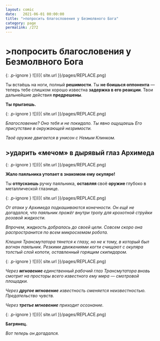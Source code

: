 ```yaml
---
layout: comic
date:   2021-06-01 00:00:00 
title: ">попросить благословения у Безмолвного Бога"
category: page
permalink: /272
---
```

# >попросить благословения у Безмолвного Бога

{: .p-ignore }
![]({{ site.url }}/pages/REPLACE.png)

Ты встаёшь на ноги, полный <strong>решимости</strong>. Ты <strong>не боишься оппонента</strong> — теперь тебе слишком хорошо известна <strong>задержка в его реакции</strong>. Твои дальнейшие действия <strong>предрешены</strong>.

<strong>Ты прыгаешь.</strong>

{: .p-ignore }
![]({{ site.url }}/pages/REPLACE.png)

<em>Благословение? Оно тебя и не покидало. Ты явно ощущаешь Его присутствие в окружающей незримости. </em>

<em>Твоё оружие двигается в унисон с Немым Клинком.</em>

## >ударить «мечом» в дырявый глаз Архимеда

{: .p-ignore }
![]({{ site.url }}/pages/REPLACE.png)

<strong>Жало паяльника утопает в знакомом ему окуляре!</strong>

Ты <strong>отпускаешь </strong>ручку паяльника, <strong>оставляя </strong>своё <strong>оружие </strong>глубоко в металлической глазнице. 

{: .p-ignore }
![]({{ site.url }}/pages/REPLACE.png)

<em>От атаки у Архимеда подкашиваются конечности. Он ещё не догадался, что паяльник прожёг внутри тропу для крохотной струйки розовой жидкости. </em>

<em>Впрочем, жидкость добралась до своей цели. Совсем скоро она распространится по всем микросхемам робота.</em>

<em>Клешня Трансмутатора тянется к глазу, но не к тому, в который был вогнан паяльник. Резкими движениями когти счищают с окуляра толстый слой копоти, оставленный горящим скипидаром.</em>

{: .p-ignore }
![]({{ site.url }}/pages/REPLACE.png)

<em>Через <strong><strong>мгновение </strong></strong>единственный рабочий глаз Трансмутатора вновь смотрит на просторы всего известного ему мира — смотровой площадки. </em>

<em>Через <strong><strong>другое мгновение</strong></strong> известность сменяется неизвестностью. Предательство чувств.</em>

<em>Через <strong><strong>третье мгновение</strong></strong> приходит осознание.</em>

{: .p-ignore }
![]({{ site.url }}/pages/REPLACE.png)

<strong>Багрянец.</strong>

<em>Вот теперь он догадался.</em>
